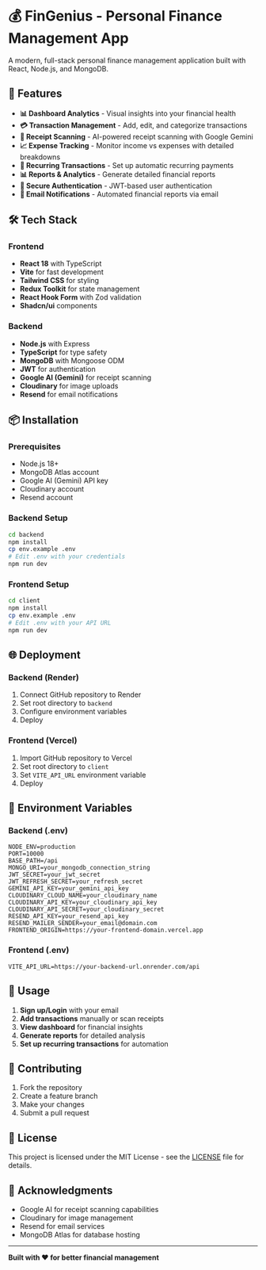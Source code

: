 # 💰 FinGenius - Personal Finance Management App

A modern, full-stack personal finance management application built with React, Node.js, and MongoDB.

## 🚀 Features

- **📊 Dashboard Analytics** - Visual insights into your financial health
- **💳 Transaction Management** - Add, edit, and categorize transactions
- **📱 Receipt Scanning** - AI-powered receipt scanning with Google Gemini
- **📈 Expense Tracking** - Monitor income vs expenses with detailed breakdowns
- **📅 Recurring Transactions** - Set up automatic recurring payments
- **📊 Reports & Analytics** - Generate detailed financial reports
- **🔐 Secure Authentication** - JWT-based user authentication
- **📧 Email Notifications** - Automated financial reports via email

## 🛠️ Tech Stack

### Frontend
- **React 18** with TypeScript
- **Vite** for fast development
- **Tailwind CSS** for styling
- **Redux Toolkit** for state management
- **React Hook Form** with Zod validation
- **Shadcn/ui** components

### Backend
- **Node.js** with Express
- **TypeScript** for type safety
- **MongoDB** with Mongoose ODM
- **JWT** for authentication
- **Google AI (Gemini)** for receipt scanning
- **Cloudinary** for image uploads
- **Resend** for email notifications

## 📦 Installation

### Prerequisites
- Node.js 18+ 
- MongoDB Atlas account
- Google AI (Gemini) API key
- Cloudinary account
- Resend account

### Backend Setup
```bash
cd backend
npm install
cp env.example .env
# Edit .env with your credentials
npm run dev
```

### Frontend Setup
```bash
cd client
npm install
cp env.example .env
# Edit .env with your API URL
npm run dev
```

## 🌐 Deployment

### Backend (Render)
1. Connect GitHub repository to Render
2. Set root directory to `backend`
3. Configure environment variables
4. Deploy

### Frontend (Vercel)
1. Import GitHub repository to Vercel
2. Set root directory to `client`
3. Set `VITE_API_URL` environment variable
4. Deploy

## 🔧 Environment Variables

### Backend (.env)
```env
NODE_ENV=production
PORT=10000
BASE_PATH=/api
MONGO_URI=your_mongodb_connection_string
JWT_SECRET=your_jwt_secret
JWT_REFRESH_SECRET=your_refresh_secret
GEMINI_API_KEY=your_gemini_api_key
CLOUDINARY_CLOUD_NAME=your_cloudinary_name
CLOUDINARY_API_KEY=your_cloudinary_api_key
CLOUDINARY_API_SECRET=your_cloudinary_secret
RESEND_API_KEY=your_resend_api_key
RESEND_MAILER_SENDER=your_email@domain.com
FRONTEND_ORIGIN=https://your-frontend-domain.vercel.app
```

### Frontend (.env)
```env
VITE_API_URL=https://your-backend-url.onrender.com/api
```

## 📱 Usage

1. **Sign up/Login** with your email
2. **Add transactions** manually or scan receipts
3. **View dashboard** for financial insights
4. **Generate reports** for detailed analysis
5. **Set up recurring transactions** for automation

## 🤝 Contributing

1. Fork the repository
2. Create a feature branch
3. Make your changes
4. Submit a pull request

## 📄 License

This project is licensed under the MIT License - see the [LICENSE](LICENSE) file for details.

## 🙏 Acknowledgments

- Google AI for receipt scanning capabilities
- Cloudinary for image management
- Resend for email services
- MongoDB Atlas for database hosting

---

**Built with ❤️ for better financial management**
